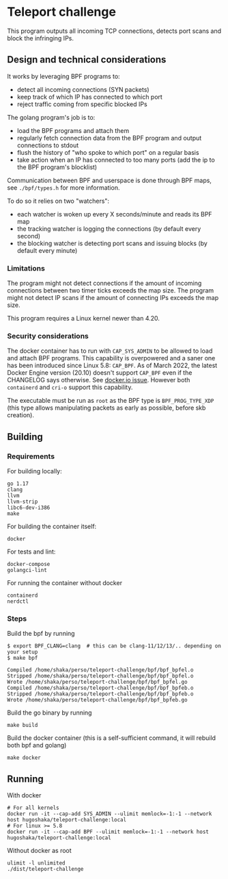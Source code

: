 # Teleport challenge

This program outputs all incoming TCP connections, detects port scans and block the infringing IPs.

## Design and technical considerations

It works by leveraging BPF programs to:
* detect all incoming connections (SYN packets)
* keep track of which IP has connected to which port
* reject traffic coming from specific blocked IPs

The golang program's job is to:
* load the BPF programs and attach them
* regularly fetch connection data from the BPF program and output connections to stdout
* flush the history of "who spoke to which port" on a regular basis
* take action when an IP has connected to too many ports (add the ip to the BPF program's blocklist)

Communication between BPF and userspace is done through BPF maps, see `./bpf/types.h` for more information.

To do so it relies on two "watchers":
* each watcher is woken up every X seconds/minute and reads its BPF map
* the tracking watcher is logging the connections (by default every second)
* the blocking watcher is detecting port scans and issuing blocks (by default every minute)

### Limitations

The program might not detect connections if the amount of incoming connections
between two timer ticks exceeds the map size. The program might not detect IP
scans if the amount of connecting IPs exceeds the map size.

This program requires a Linux kernel newer than 4.20.

### Security considerations

The docker container has to run with `CAP_SYS_ADMIN` to be allowed to load and attach BPF programs.
This capability is overpowered and a saner one has been introduced since Linux 5.8: `CAP_BPF`.
As of March 2022, the latest Docker Engine version (20.10) doesn't support `CAP_BPF`
even if the CHANGELOG says otherwise. See [docker.io issue](https://github.com/docker/docker.github.io/issues/13731).
However both `containerd` and `cri-o` support this capability.

The executable must be run as `root` as the BPF type is `BPF_PROG_TYPE_XDP` (this type allows manipulating packets
as early as possible, before skb creation).

## Building

### Requirements

For building locally:

```
go 1.17
clang
llvm
llvm-strip
libc6-dev-i386
make
```

For building the container itself:

```shell
docker
```

For tests and lint:
```shell
docker-compose
golangci-lint
```

For running the container without docker
```
containerd
nerdctl
```

### Steps

Build the bpf by running
```shell
$ export BPF_CLANG=clang  # this can be clang-11/12/13/.. depending on your setup
$ make bpf

Compiled /home/shaka/perso/teleport-challenge/bpf/bpf_bpfel.o
Stripped /home/shaka/perso/teleport-challenge/bpf/bpf_bpfel.o
Wrote /home/shaka/perso/teleport-challenge/bpf/bpf_bpfel.go
Compiled /home/shaka/perso/teleport-challenge/bpf/bpf_bpfeb.o
Stripped /home/shaka/perso/teleport-challenge/bpf/bpf_bpfeb.o
Wrote /home/shaka/perso/teleport-challenge/bpf/bpf_bpfeb.go
```

Build the go binary by running
```shell
make build
```

Build the docker container (this is a self-sufficient command, it will rebuild both bpf and golang)
```shell
make docker
```

## Running

With docker

```shell
# For all kernels
docker run -it --cap-add SYS_ADMIN --ulimit memlock=-1:-1 --network host hugoshaka/teleport-challenge:local
# For linux >= 5.8
docker run -it --cap-add BPF --ulimit memlock=-1:-1 --network host hugoshaka/teleport-challenge:local
```

Without docker as root

```shell
ulimit -l unlimited
./dist/teleport-challenge
```
